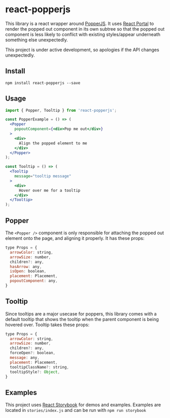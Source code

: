 # react-popperjs

This library is a react wrapper around [PopperJS](https://github.com/FezVrasta/popper.js/). It uses [React Portal](https://github.com/tajo/react-portal) to render the popped out component in its own subtree so that the popped out component is less likely to conflict with existing styles/appear underneath something else unexpectedly.

This project is under active development, so apologies if the API changes unexpectedly.

## Install

`npm install react-popperjs --save`

## Usage

```jsx
import { Popper, Tooltip } from 'react-popperjs';

const PopperExample = () => (
  <Popper
    popoutComponent={<div>Pop me out</div>}
  >
    <div>
      Align the popped element to me
    </div>
  </Popper>
);

const Tooltip = () => (
  <Tooltip
    message="tooltip message"
  >
    <div>
      Hover over me for a tooltip
    </div>
  </Tooltip>
);
```

## Popper

The `<Popper />` component is only responsible for attaching the popped out element onto the page, and aligning it properly. It has these props:

```jsx
type Props = {
  arrowColor: string,
  arrowSize: number,
  children?: any,
  hasArrow: any,
  isOpen: boolean,
  placement: Placement,
  popoutComponent: any,
}
```

## Tooltip

Since tooltips are a major usecase for poppers, this library comes with a default tooltip that shows the tooltip when the parent component is being hovered over. Tooltip takes these props:

```jsx
type Props = {
  arrowColor: string,
  arrowSize: number,
  children?: any,
  forceOpen?: boolean,
  message: any,
  placement: Placement,
  tooltipClassName?: string,
  tooltipStyle?: Object,
}
```

## Examples

This project uses [React Storybook](https://github.com/storybooks/react-storybook) for demos and examples. Examples are located in `stories/index.js` and can be run with `npm run storybook`
